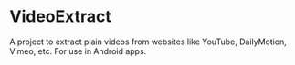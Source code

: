 # VideoExtract
A project to extract plain videos from websites like YouTube, DailyMotion, Vimeo, etc. For use in Android apps.
